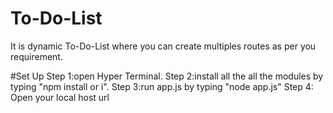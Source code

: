 # To-Do-List
It is  dynamic To-Do-List where you can create multiples routes as per you requirement.

#Set Up
Step 1:open Hyper Terminal.
Step 2:install all the all the modules by typing "npm install or i".
Step 3:run app.js by typing "node app.js"
Step 4: Open your local host url

